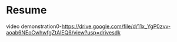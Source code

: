 # Resume
video demonstration0-https://drive.google.com/file/d/11x_YgP0zvv-aoab6NEoCwhwfgZtAlEQ6/view?usp=drivesdk

